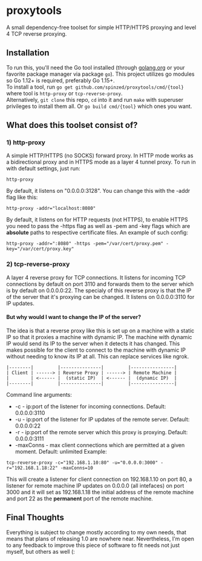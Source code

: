 # proxytools
A small dependency-free toolset for simple HTTP/HTTPS proxying and level 4 TCP reverse proxying.

## Installation
To run this, you'll need the Go tool installed (through [golang.org](https://golang.org)
or your favorite package manager via package `go`). This project utilizes go modules
so Go 1.12+ is required, preferably Go 1.15+.  
To install a tool, run `go get github.com/spinzed/proxytools/cmd/{tool}` where tool is `http-proxy`
or `tcp-reverse-proxy`.  
Alternatively, `git clone` this repo, `cd` into it and run `make` with superuser privileges to
install them all. Or `go build cmd/{tool}` which ones you want.  

## What does this toolset consist of?
### 1) **http-proxy**
A simple HTTP/HTTPS (no SOCKS) forward proxy. In HTTP mode works as a bidirectional proxy
and in HTTPS mode as a layer 4 tunnel proxy. To run in with default settings, just run:

```shell
http-proxy 
```

By default, it listens on "0.0.0.0:3128". You can change this with the -addr flag like this:

```shell
http-proxy -addr="localhost:8080"
```

By default, it listens on for HTTP requests (not HTTPS), to enable HTTPS you need to
pass the -https flag as well as -pem and -key flags which are **absolute** paths to
respective certificate files. An example of such config:

```shell
http-proxy -addr=":8080" -https -pem="/var/cert/proxy.pem" -key="/var/cert/proxy.key"
```

### 2) **tcp-reverse-proxy**
A layer 4 reverse proxy for TCP connections. It listens for incoming TCP connections
by default on port 3110 and forwards them to the server which is by default on
0.0.0.0:22. The specialy of this reverse proxy is that the IP of the server that it's
proxying can be changed. It listens on 0.0.0.0:3110 for IP updates.

#### But why would I want to change the IP of the server?
The idea is that a reverse proxy like this is set up on a machine with a static IP
so that it proxies a machine with dynamic IP. The machine with dynamic IP
would send its IP to the server when it detects it has changed. This makes
possible for the client to connect to the machine with dynamic IP without
needing to know its IP at all. This can replace services like ngrok.  

```
|--------|         |---------------|         |----------------|
| Client | ------> | Reverse Proxy | ------> | Remote Machine |
|        | <------ |  (static IP)  | <------ |  (dynamic IP)  |
|--------|         |---------------|         |----------------|  
```

Command line arguments:
- -c - ip:port of the listener for incoming connections. Default: 0.0.0.0:3110
- -u - ip:port of the listener for IP updates of the remote server. Default: 0.0.0.0:22
- -r - ip:port of the remote server which this proxy is proxying. Default: 0.0.0.0:3111
- -maxConns - max client connections which are permitted at a given moment. Default: unlimited
Example:  

```shell
tcp-reverse-proxy -c="192.168.1.10:80" -u="0.0.0.0:3000" -r="192.168.1.18:22" -maxConns=10
```

This will create a listener for client connection on 192.168.1.10 on port 80, a
listener for remote machine IP updates on 0.0.0.0 (all intefaces) on port 3000 and
it will set as 192.168.1.18 the initial address of the remote machine and port
22 as the **permanent** port of the remote machine.

## Final Thoughts
Everything is subject to change mostly according to my own needs, that means that
plans of releasing 1.0 are nowhere near. Nevertheless, I'm open to any feedback
to improve this piece of software to fit needs not just myself, but others as well (:

